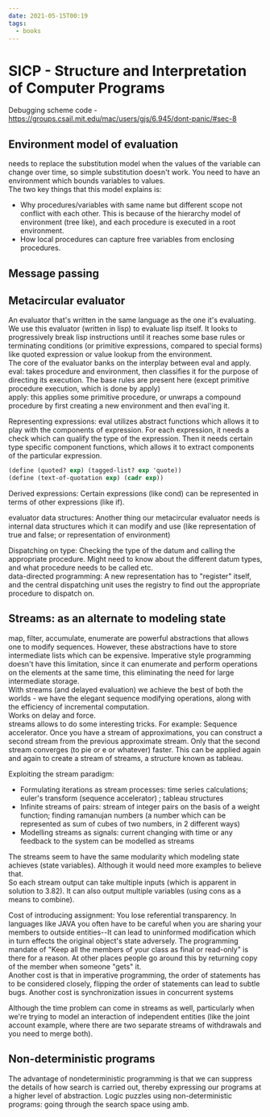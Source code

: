 ```yaml
---
date: 2021-05-15T00:19
tags: 
  - books
---
```


# SICP - Structure and Interpretation of Computer Programs

Debugging scheme code -https://groups.csail.mit.edu/mac/users/gjs/6.945/dont-panic/#sec-8




## Environment model of evaluation
needs to replace the substitution model when the values of the variable can change over time, so simple substitution doesn't work. You need to have an environment which bounds variables to values.  
The two key things that this model explains is:
- Why procedures/variables with same name but different scope not conflict with each other. This is because of the hierarchy model of environment (tree like), and each procedure is executed in a root environment.
- How local procedures can capture free variables from enclosing procedures.




## Message passing

## Metacircular evaluator
An evaluator that's written in the same language as the one it's evaluating.  
We use this evaluator (written in lisp) to evaluate lisp itself. It looks to progressively break lisp instructions until it reaches some base rules or terminating conditions (or primitive expressions, compared to special forms) like quoted expression or value lookup from the environment.  
The core of the evaluator banks on the interplay between eval and apply.  
eval: takes procedure and environment, then classifies it for the purpose of directing its execution. The base rules are present here (except primitive procedure execution, which is done by apply)  
apply: this applies some primitive procedure, or unwraps a compound procedure by first creating a new environment and then eval'ing it.

Representing expressions: eval utilizes abstract functions which allows it to play with the components of expression. For each expression, it needs a check which can qualify the type of the expression. Then it needs certain type specific component functions, which allows it to extract components of the particular expression.
```scheme
(define (quoted? exp) (tagged-list? exp 'quote))
(define (text-of-quotation exp) (cadr exp))
```
Derived expressions: Certain expressions (like cond) can be represented in terms of other expressions (like if).

evaluator data structures: Another thing our metacircular evaluator needs is internal data structures which it can modify and use (like representation of true and false; or representation of environment)


Dispatching on type: Checking the type of the datum and calling the appropriate procedure. Might need to know about the different datum types, and what procedure needs to be called etc.  
data-directed programming: A new representation has to "register" itself, and the central dispatching unit uses the registry to find out the appropriate procedure to dispatch on.




## Streams: as an alternate to modeling state
map, filter, accumulate, enumerate are powerful abstractions that allows one to modify sequences. However, these abstractions have to store intermediate lists which can be expensive. Imperative style programming doesn't have this limitation, since it can enumerate and perform operations on the elements at the same time, this eliminating the need for large intermediate storage.  
With streams (and delayed evaluation) we achieve the best of both the worlds - we have the elegant sequence modifying operations, along with the efficiency of incremental computation.  
Works on delay and force.  
streams allows to do some interesting tricks. For example: Sequence accelerator. Once you have a stream of approximations, you can construct a second stream from the previous approximate stream. Only that the second stream converges (to pie or e or whatever) faster. This can be applied again and again to create a stream of streams, a structure known as tableau.  

Exploiting the stream paradigm:
- Formulating iterations as stream processes: time series calculations; euler's transform (sequence accelerator) ; tableau structures
- Infinite streams of pairs: stream of integer pairs on the basis of a weight function; finding ramanujan numbers (a number which can be represented as sum of cubes of two numbers, in 2 different ways)
- Modelling streams as signals: current changing with time or any feedback to the system can be modelled as streams

The streams seem to have the same modularity which modeling state achieves (state variables). Although it would need more examples to believe that.  
So each stream output can take multiple inputs (which is apparent in solution to 3.82). It can also output multiple variables (using cons as a means to combine).

Cost of introducing assignment: You lose referential transparency. In languages like JAVA you often have to be careful when you are sharing your members to outside entities--It can lead to uninformed modification which in turn effects the original object's state adversely. The programming mandate of "Keep all the members of your class as final or read-only" is there for a reason. At other places people go around this by returning copy of the member when someone "gets" it.  
Another cost is that in imperative programming, the order of statements has to be considered closely, flipping the order of statements can lead to subtle bugs.
Another cost is synchronization issues in concurrent systems

Although the time problem can come in streams as well, particularly when we're trying to model an interaction of independent entities (like the joint account example, where there are two separate streams of withdrawals and you need to merge both).



## Non-deterministic programs
The advantage of nondeterministic programming is that we can suppress the details of how search is carried out, thereby expressing our programs at a higher level of abstraction. 
Logic puzzles using non-deterministic programs: going through the search space using amb.
